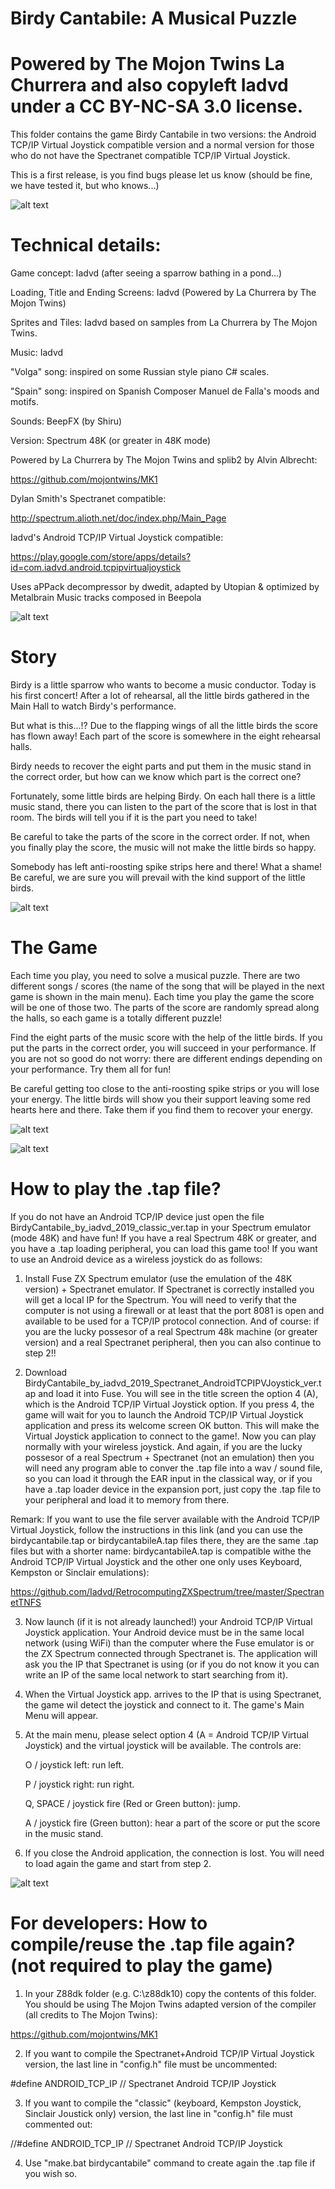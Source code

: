 # Birdy Cantabile: A Musical Puzzle

# Powered by The Mojon Twins La Churrera and also copyleft Iadvd under a CC BY-NC-SA 3.0 license.

This folder contains the game Birdy Cantabile in two versions: the Android TCP/IP Virtual Joystick compatible version and a normal version for those who do not have the Spectranet compatible TCP/IP Virtual Joystick.

This is a first release, is you find bugs please let us know (should be fine, we have tested it, but who knows...)

![alt text](https://github.com/Iadvd/RetrocomputingZXSpectrum/blob/master/GameExamples/BirdyCantabile/BCT1g.png)

# Technical details:

Game concept: Iadvd (after seeing a sparrow bathing in a pond...)

Loading, Title and Ending Screens: Iadvd (Powered by La Churrera by The Mojon Twins)

Sprites and Tiles: Iadvd based on samples from La Churrera by The Mojon Twins.

Music: Iadvd

"Volga" song: inspired on some Russian style piano C# scales.

"Spain" song: inspired on Spanish Composer Manuel de Falla's moods and motifs.

Sounds: BeepFX (by Shiru)

Version: Spectrum 48K (or greater in 48K mode)

Powered by La Churrera by The Mojon Twins and splib2 by Alvin Albrecht:

https://github.com/mojontwins/MK1

Dylan Smith's Spectranet compatible:

http://spectrum.alioth.net/doc/index.php/Main_Page

Iadvd's Android TCP/IP Virtual Joystick compatible:

https://play.google.com/store/apps/details?id=com.iadvd.android.tcpipvirtualjoystick

Uses aPPack decompressor by dwedit, adapted by Utopian & optimized by Metalbrain
Music tracks composed in Beepola

![alt text](https://github.com/Iadvd/RetrocomputingZXSpectrum/blob/master/GameExamples/BirdyCantabile/BCT2.png)

# Story

Birdy is a little sparrow who wants to become a music conductor. Today is his first concert! After a lot of rehearsal, all the little birds gathered in the Main Hall to watch Birdy's performance.

But what is this...!? Due to the flapping wings of all the little birds the score has flown away! Each part of the score is somewhere in the eight rehearsal halls.

Birdy needs to recover the eight parts and put them in the music stand in the correct order, but how can we know which part is the correct one?

Fortunately, some little birds are helping Birdy. On each hall there is a little music stand, there you can listen to the part of the score that is lost in that room. The birds will tell you if it is the part you need to take!

Be careful to take the parts of the score in the correct order. If not, when you finally play the score, the music will not make the little birds so happy. 

Somebody has left anti-roosting spike strips here and there! What a shame! Be careful, we are sure you will prevail with the kind support of the little birds. 

![alt text](https://github.com/Iadvd/RetrocomputingZXSpectrum/blob/master/GameExamples/BirdyCantabile/BC1.png)

# The Game

Each time you play, you need to solve a musical puzzle. There are two different songs / scores (the name of the song that will be played in the next game is shown in the main menu). Each time you play the game the score will be one of those two. The parts of the score are randomly spread along the halls, so each game is a totally different puzzle! 

Find the eight parts of the music score with the help of the little birds. If you put the parts in the correct order, you will succeed in your performance. If you are not so good do not worry: there are different endings depending on your performance. Try them all for fun! 

Be careful getting too close to the anti-roosting spike strips or you will lose your energy. The little birds will show you their support leaving some red hearts here and there. Take them if you find them to recover your energy.

![alt text](https://github.com/Iadvd/RetrocomputingZXSpectrum/blob/master/GameExamples/BirdyCantabile/BC2.png)

![alt text](https://github.com/Iadvd/RetrocomputingZXSpectrum/blob/master/GameExamples/BirdyCantabile/BC3.png)


# How to play the .tap file?

If you do not have an Android TCP/IP device just open the file BirdyCantabile_by_iadvd_2019_classic_ver.tap in your Spectrum emulator (mode 48K) and have fun! If you have a real Spectrum 48K or greater, and you have a .tap loading peripheral, you can load this game too! If you want to use an Android device as a wireless joystick do as follows:

1. Install Fuse ZX Spectrum emulator (use the emulation of the 48K version)  + Spectranet emulator. If Spectranet is correctly installed you will get a local IP for the Spectrum. You will need to verify that the computer is not using a firewall or at least that the port 8081 is open and available to be used for a TCP/IP protocol connection. And of course: if you are the lucky possesor of a real Spectrum 48k machine (or greater version) and a real Spectranet peripheral, then you can also continue to step 2!!

2. Download BirdyCantabile_by_iadvd_2019_Spectranet_AndroidTCPIPVJoystick_ver.tap and load it into Fuse. You will see in the title screen the option 4 (A), which is the Android TCP/IP Virtual Joystick option. If you press 4, the game will wait for you to launch the Android TCP/IP Virtual Joystick application and press its welcome screen OK button. This will make the Virtual Joystick application to connect to the game!. Now you can play normally with your wireless joystick. And again, if you are the lucky possesor of a real Spectrum + Spectranet (not an emulation) then you will need any program able to conver the .tap file into a wav / sound file, so you can load it through the EAR input in the classical way, or if you have a .tap loader device in the expansion port, just copy the .tap file to your peripheral and load it to memory from there. 

Remark: If you want to use the file server available with the Android TCP/IP Virtual Joystick, follow the instructions in this link (and you can use the birdycantabile.tap or birdycantabileA.tap files there, they are the same .tap files but with a shorter name: birdycantabileA.tap is compatible withe the Android TCP/IP Virtual Joystick and the other one only uses Keyboard, Kempston or Sinclair emulations):

https://github.com/Iadvd/RetrocomputingZXSpectrum/tree/master/SpectranetTNFS

3. Now launch (if it is not already launched!) your Android TCP/IP Virtual Joystick application. Your Android device must be in the same local network (using WiFi) than the computer where the Fuse emulator is or the ZX Spectrum connected through Spectranet is. The application will ask you the IP that Spectranet is using (or if you do not know it you can write an IP of the same local network to start searching from it).

4. When the Virtual Joystick app. arrives to the IP that is using Spectranet, the game wil detect the joystick and connect to it. The game's Main Menu will appear. 

5. At the main menu, please select option 4 (A = Android TCP/IP Virtual Joystick) and the virtual joystick will be available. The controls are:

      O / joystick left: run left.

      P / joystick right: run right.

      Q, SPACE / joystick fire (Red or Green button): jump.
	  
	  A / joystick fire (Green button): hear a part of the score or put the score in the music stand.

6. If you close the Android application, the connection is lost. You will need to load again the game and start from step 2.

![alt text](https://github.com/Iadvd/RetrocomputingZXSpectrum/blob/master/GameExamples/BirdyCantabile/BC4.png)

# For developers: How to compile/reuse the .tap file again? (not required to play the game)

1. In your Z88dk folder (e.g. C:\z88dk10) copy the contents of this folder. You should be using The Mojon Twins adapted version of the compiler (all credits to The Mojon Twins):

https://github.com/mojontwins/MK1

2. If you want to compile the Spectranet+Android TCP/IP Virtual Joystick version, the last line in "config.h" file must be uncommented:

#define ANDROID_TCP_IP			// Spectranet Android TCP/IP Joystick

3. If you want to compile the "classic" (keyboard, Kempston Joystick, Sinclair Joustick only) version, the last line in "config.h" file must commented out:

//#define ANDROID_TCP_IP			// Spectranet Android TCP/IP Joystick

4. Use "make.bat birdycantabile" command to create again the .tap file if you wish so.
